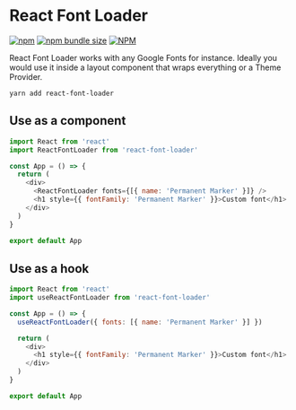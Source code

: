 # React Font Loader

[![npm](https://img.shields.io/npm/v/react-font-loader)](https://www.npmjs.com/react-font-loader)
[![npm bundle size](https://img.shields.io/bundlephobia/minzip/react-font-loader)](https://www.npmjs.com/react-font-loader)
[![NPM](https://img.shields.io/npm/l/react-font-loader)](LICENSE.md)

React Font Loader works with any Google Fonts for instance. Ideally you would use it inside a layout component that wraps everything or a Theme Provider.

```
yarn add react-font-loader
```

## Use as a component

```js
import React from 'react'
import ReactFontLoader from 'react-font-loader'

const App = () => {
  return (
    <div>
      <ReactFontLoader fonts={[{ name: 'Permanent Marker' }]} />
      <h1 style={{ fontFamily: 'Permanent Marker' }}>Custom font</h1>
    </div>
  )
}

export default App
```

## Use as a hook

```js
import React from 'react'
import useReactFontLoader from 'react-font-loader'

const App = () => {
  useReactFontLoader({ fonts: [{ name: 'Permanent Marker' }] })

  return (
    <div>
      <h1 style={{ fontFamily: 'Permanent Marker' }}>Custom font</h1>
    </div>
  )
}

export default App
```